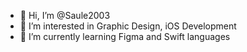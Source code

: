 - 👋 Hi, I’m @Saule2003
- 👀 I’m interested in Graphic Design, iOS Development
- 🌱 I’m currently learning Figma and Swift languages


<!---
Saule2003/Saule2003 is a ✨ special ✨ repository because its `README.md` (this file) appears on your GitHub profile.
You can click the Preview link to take a look at your changes.
--->

